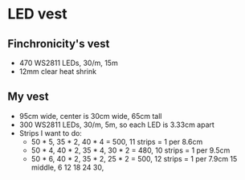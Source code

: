 LED vest
========

Finchronicity's vest
--------------------

- 470 WS2811 LEDs, 30/m, 15m
- 12mm clear heat shrink

My vest
-------

- 95cm wide, center is 30cm wide, 65cm tall 
- 300 WS2811 LEDs, 30/m, 5m, so each LED is 3.33cm apart
- Strips I want to do:
  - 50 * 5, 35 * 2, 40 * 4 = 500, 11 strips = 1 per 8.6cm
  - 50 * 4, 40 * 2, 35 * 4, 30 * 2 = 480, 10 strips = 1 per 9.5cm
  - 50 * 6, 40 * 2, 35 * 2, 25 * 2 = 500, 12 strips = 1 per 7.9cm
15 middle, 6 12 18 24 30, 
